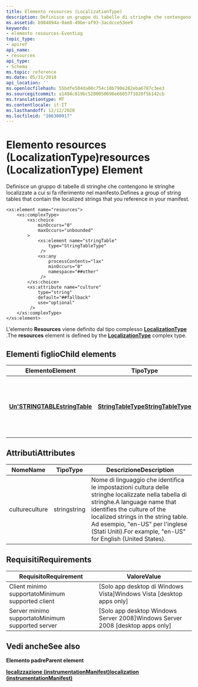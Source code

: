 ```yaml
---
title: Elemento resources (LocalizationType)
description: Definisce un gruppo di tabelle di stringhe che contengono le stringhe localizzate a cui si fa riferimento nel manifesto.
ms.assetid: b984894a-0ae8-49be-af93-3acdcce53ee9
keywords:
- elemento resources-EventLog
topic_type:
- apiref
api_name:
- resources
api_type:
- Schema
ms.topic: reference
ms.date: 05/31/2018
api_location: ''
ms.openlocfilehash: 55bdfe504da08c754c18b790e282eba6787c3ee3
ms.sourcegitcommit: a1494c819bc5200050696e66057f1020f5b142cb
ms.translationtype: MT
ms.contentlocale: it-IT
ms.lasthandoff: 12/12/2020
ms.locfileid: "106300917"
---
```

# <a name="resources-localizationtype-element"></a><span data-ttu-id="343f7-104">Elemento resources (LocalizationType)</span><span class="sxs-lookup"><span data-stu-id="343f7-104">resources (LocalizationType) Element</span></span>

<span data-ttu-id="343f7-105">Definisce un gruppo di tabelle di stringhe che contengono le stringhe localizzate a cui si fa riferimento nel manifesto.</span><span class="sxs-lookup"><span data-stu-id="343f7-105">Defines a group of string tables that contain the localized strings that you reference in your manifest.</span></span>

``` syntax
<xs:element name="resources">
    <xs:complexType>
        <xs:choice
            minOccurs="0"
            maxOccurs="unbounded"
        >
            <xs:element name="stringTable"
                type="StringTableType"
             />
            <xs:any
                processContents="lax"
                minOccurs="0"
                namespace="##other"
             />
        </xs:choice>
        <xs:attribute name="culture"
            type="string"
            default="##fallback"
            use="optional"
         />
    </xs:complexType>
</xs:element>
```

<span data-ttu-id="343f7-106">L'elemento **Resources** viene definito dal tipo complesso [**LocalizationType**](eventmanifestschema-localizationtype-complextype.md) .</span><span class="sxs-lookup"><span data-stu-id="343f7-106">The **resources** element is defined by the [**LocalizationType**](eventmanifestschema-localizationtype-complextype.md) complex type.</span></span>

## <a name="child-elements"></a><span data-ttu-id="343f7-107">Elementi figlio</span><span class="sxs-lookup"><span data-stu-id="343f7-107">Child elements</span></span>



| <span data-ttu-id="343f7-108">Elemento</span><span class="sxs-lookup"><span data-stu-id="343f7-108">Element</span></span>                                                                  | <span data-ttu-id="343f7-109">Tipo</span><span class="sxs-lookup"><span data-stu-id="343f7-109">Type</span></span>                                                                       | <span data-ttu-id="343f7-110">Descrizione</span><span class="sxs-lookup"><span data-stu-id="343f7-110">Description</span></span>                                                                             |
|--------------------------------------------------------------------------|----------------------------------------------------------------------------|-----------------------------------------------------------------------------------------|
| [<span data-ttu-id="343f7-111">**Un'STRINGTABLE**</span><span class="sxs-lookup"><span data-stu-id="343f7-111">**stringTable**</span></span>](eventmanifestschema-stringtable-resources-element.md) | [<span data-ttu-id="343f7-112">**StringTableType**</span><span class="sxs-lookup"><span data-stu-id="343f7-112">**StringTableType**</span></span>](eventmanifestschema-stringtabletype-complextype.md) | <span data-ttu-id="343f7-113">Definisce un elenco di stringhe localizzate a cui è possibile fare riferimento nel manifesto.</span><span class="sxs-lookup"><span data-stu-id="343f7-113">Defines a list of localized strings that you can reference in your manifest.</span></span><br/> |



## <a name="attributes"></a><span data-ttu-id="343f7-114">Attributi</span><span class="sxs-lookup"><span data-stu-id="343f7-114">Attributes</span></span>



| <span data-ttu-id="343f7-115">Nome</span><span class="sxs-lookup"><span data-stu-id="343f7-115">Name</span></span>    | <span data-ttu-id="343f7-116">Tipo</span><span class="sxs-lookup"><span data-stu-id="343f7-116">Type</span></span>   | <span data-ttu-id="343f7-117">Descrizione</span><span class="sxs-lookup"><span data-stu-id="343f7-117">Description</span></span>                                                                                                                                            |
|---------|--------|--------------------------------------------------------------------------------------------------------------------------------------------------------|
| <span data-ttu-id="343f7-118">culture</span><span class="sxs-lookup"><span data-stu-id="343f7-118">culture</span></span> | <span data-ttu-id="343f7-119">string</span><span class="sxs-lookup"><span data-stu-id="343f7-119">string</span></span> | <span data-ttu-id="343f7-120">Nome di linguaggio che identifica le impostazioni cultura delle stringhe localizzate nella tabella di stringhe.</span><span class="sxs-lookup"><span data-stu-id="343f7-120">A language name that identifies the culture of the localized strings in the string table.</span></span> <span data-ttu-id="343f7-121">Ad esempio, "en-US" per l'inglese (Stati Uniti).</span><span class="sxs-lookup"><span data-stu-id="343f7-121">For example, "en-US" for English (United States).</span></span><br/> |



## <a name="requirements"></a><span data-ttu-id="343f7-122">Requisiti</span><span class="sxs-lookup"><span data-stu-id="343f7-122">Requirements</span></span>



| <span data-ttu-id="343f7-123">Requisito</span><span class="sxs-lookup"><span data-stu-id="343f7-123">Requirement</span></span> | <span data-ttu-id="343f7-124">Valore</span><span class="sxs-lookup"><span data-stu-id="343f7-124">Value</span></span> |
|-------------------------------------|------------------------------------------------------|
| <span data-ttu-id="343f7-125">Client minimo supportato</span><span class="sxs-lookup"><span data-stu-id="343f7-125">Minimum supported client</span></span><br/> | <span data-ttu-id="343f7-126">\[Solo app desktop di Windows Vista\]</span><span class="sxs-lookup"><span data-stu-id="343f7-126">Windows Vista \[desktop apps only\]</span></span><br/>       |
| <span data-ttu-id="343f7-127">Server minimo supportato</span><span class="sxs-lookup"><span data-stu-id="343f7-127">Minimum supported server</span></span><br/> | <span data-ttu-id="343f7-128">\[Solo app desktop Windows Server 2008\]</span><span class="sxs-lookup"><span data-stu-id="343f7-128">Windows Server 2008 \[desktop apps only\]</span></span><br/> |



## <a name="see-also"></a><span data-ttu-id="343f7-129">Vedi anche</span><span class="sxs-lookup"><span data-stu-id="343f7-129">See also</span></span>

<dl> <dt>

<span data-ttu-id="343f7-130">**Elemento padre**</span><span class="sxs-lookup"><span data-stu-id="343f7-130">**Parent element**</span></span>
</dt> <dt>

[<span data-ttu-id="343f7-131">**localizzazione (instrumentationManifest)**</span><span class="sxs-lookup"><span data-stu-id="343f7-131">**localization (instrumentationManifest)**</span></span>](eventmanifestschema-localization-instrumentationmanifest-element.md)
</dt> </dl>

 

 





